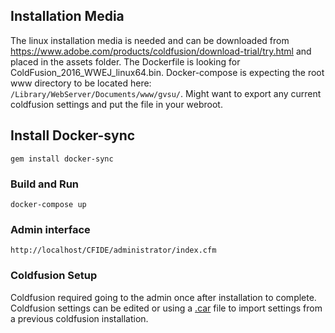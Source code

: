 ## Installation Media
The linux installation media is needed and can be downloaded from https://www.adobe.com/products/coldfusion/download-trial/try.html and placed in the assets folder. The Dockerfile is looking for ColdFusion_2016_WWEJ_linux64.bin. Docker-compose is expecting the root www directory to be located here: `/Library/WebServer/Documents/www/gvsu/`. Might want to export any current coldfusion settings and put the file in your webroot.

## Install Docker-sync
`gem install docker-sync`

### Build and Run
`docker-compose up`

### Admin interface
`http://localhost/CFIDE/administrator/index.cfm`

### Coldfusion Setup
Coldfusion required going to the admin once after installation to complete. Coldfusion settings can be edited or using a <a href="https://helpx.adobe.com/coldfusion/configuring-administering/deploying-coldfusion-applications.html" target="_blank">.car</a> file to import settings from a previous coldfusion installation.